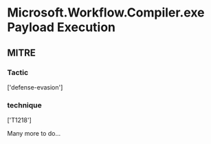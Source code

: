 # Microsoft.Workflow.Compiler.exe Payload Execution

## MITRE

### Tactic
['defense-evasion']

### technique
['T1218']

Many more to do...
